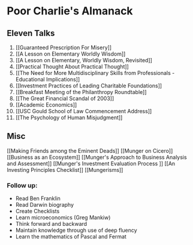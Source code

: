 # Poor Charlie's Almanack

## Eleven Talks
1. [[Guaranteed Prescription For Misery]]
2. [[A Lesson on Elementary Worldly Wisdom]]
3. [[A Lesson on Elementary, Worldly Wisdom, Revisited]]
4. [[Practical Thought About Practical Thought]]
5. [[The Need for More Multidisciplinary Skills from Professionals - Educational Implications]]
6. [[Investment Practices of Leading Charitable Foundations]]
7. [[Breakfast Meeting of the Philanthropy Roundtable]]
8. [[The Great Financial Scandal of 2003]]
9. [[Academic Economics]]
10. [[USC Gould School of Law Commencement Address]]
11. [[The Psychology of Human Misjudgment]]

## Misc

[[Making Friends among the Eminent Deads]]
[[Munger on Cicero]]
[[Business as an Ecosystem]]
[[Munger's Approach to Business Analysis and Assessment]]
[[Munger's Investment Evaluation Process ]]
[[An Investing Principles Checklist]]
[[Mungerisms]]


### Follow up:
- Read Ben Franklin
- Read Darwin biography
- Create Checklists
- Learn microeconomics (Greg Mankiw)
- Think forward and backward
- Maintain knowledge through use of deep fluency
- Learn the mathematics of Pascal and Fermat
